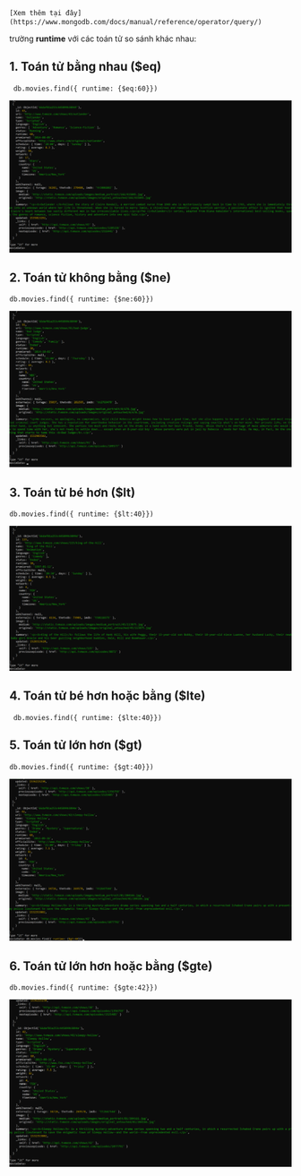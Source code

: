     [Xem thêm tại đây](https://www.mongodb.com/docs/manual/reference/operator/query/)

trường **runtime** với các toán tử so sánh khác nhau:

## 1. Toán tử bằng nhau ($eq)

```
 db.movies.find({ runtime: {$eq:60}})
```

![alt text](/images/examples/image-10.png)

## 2. Toán tử không bằng ($ne)

```
db.movies.find({ runtime: {$ne:60}})
```

![alt text](/images/examples/image-11.png)

## 3. Toán tử bé hơn ($lt)

```
db.movies.find({ runtime: {$lt:40}})
```

![alt text](/images/examples/image-12.png)

## 4. Toán tử bé hơn hoặc bằng ($lte)

```
 db.movies.find({ runtime: {$lte:40}})
```

## 5. Toán tử lớn hơn ($gt)

```
db.movies.find({ runtime: {$gt:40}})
```

![alt text](/images/examples/image-13.png)

## 6. Toán tử lớn hơn hoặc bằng ($gte)

```
db.movies.find({ runtime: {$gte:42}})
```

![alt text](/images/examples/image-14.png)
